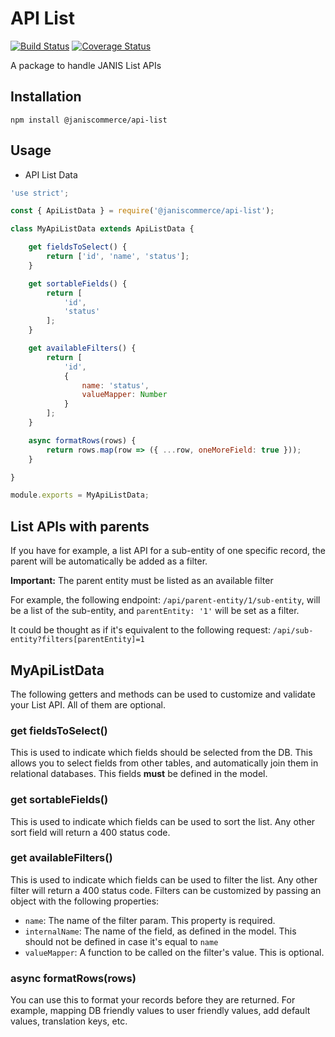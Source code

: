 # API List

[![Build Status](https://travis-ci.org/janis-commerce/api-list.svg?branch=master)](https://travis-ci.org/janis-commerce/api-list)
[![Coverage Status](https://coveralls.io/repos/github/janis-commerce/api-list/badge.svg?branch=master)](https://coveralls.io/github/janis-commerce/api-list?branch=master)

A package to handle JANIS List APIs

## Installation

```
npm install @janiscommerce/api-list
```

## Usage

- API List Data
```js
'use strict';

const { ApiListData } = require('@janiscommerce/api-list');

class MyApiListData extends ApiListData {

	get fieldsToSelect() {
		return ['id', 'name', 'status'];
	}

	get sortableFields() {
		return [
			'id',
			'status'
		];
	}

	get availableFilters() {
		return [
			'id',
			{
				name: 'status',
				valueMapper: Number
			}
		];
	}

	async formatRows(rows) {
		return rows.map(row => ({ ...row, oneMoreField: true }));
	}

}

module.exports = MyApiListData;
```

## List APIs with parents

If you have for example, a list API for a sub-entity of one specific record, the parent will be automatically be added as a filter.

**Important:** The parent entity must be listed as an available filter

For example, the following endpoint: `/api/parent-entity/1/sub-entity`, will be a list of the sub-entity, and `parentEntity: '1'` will be set as a filter.

It could be thought as if it's equivalent to the following request: `/api/sub-entity?filters[parentEntity]=1`

## MyApiListData

The following getters and methods can be used to customize and validate your List API.
All of them are optional.

### get fieldsToSelect()
This is used to indicate which fields should be selected from the DB.
This allows you to select fields from other tables, and automatically join them in relational databases.
This fields **must** be defined in the model.

### get sortableFields()
This is used to indicate which fields can be used to sort the list. Any other sort field will return a 400 status code.

### get availableFilters()
This is used to indicate which fields can be used to filter the list. Any other filter will return a 400 status code.
Filters can be customized by passing an object with the following properties:
- `name`: The name of the filter param. This property is required.
- `internalName`: The name of the field, as defined in the model. This should not be defined in case it's equal to `name`
- `valueMapper`: A function to be called on the filter's value. This is optional.

### async formatRows(rows)
You can use this to format your records before they are returned.
For example, mapping DB friendly values to user friendly values, add default values, translation keys, etc.

